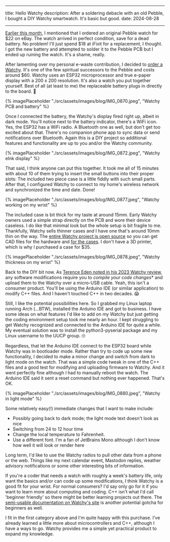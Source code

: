 ---
title: Hello Watchy
description: After a soldering debacle with an old Pebble, I bought a DIY Watchy smartwatch. It's basic but good.
date: 2024-08-28
___

[Earlier this month](https://myconscious.stream/blog/Minimalism-and-life-update-for-August/), I mentioned that I ordered an original Pebble watch for $22 on eBay. The watch arrived in perfect condition, save for a dead battery. No problem! I'll just spend $18 at iFixit for a replacement, I thought. I got the new battery and attempted to solder it to the Pebble PCB but I ended up ruining the watch. It's a shame, really.

After lamenting over my personal e-waste contribution, I decided to [order a Watchy](https://sqfmi.com/watchy/). It's one of the few spiritual successors to the Pebble and costs around $60. Watchy uses an ESP32 microprocessor and true e-paper display with a 200 x 200 resolution. It's also a watch you put together yourself. Best of all (at least to me) the replaceable battery plugs in directly to the board. 🤣

{% imagePlaceholder "./src/assets/images/blog/IMG_0870.jpeg", "Watchy PCB and battery" %}

Once I connected the battery, the Watchy's display fired right up, albeit in dark mode. You'll notice next to the battery indicator, there's a WiFi icon. Yes, the ESP32 has a WiFi radio. A Bluetooth one as well, but don't get too excited about that. There's no companion phone app to sync data or send notifications over Bluetooth. Again this is a DIY project so additional features and functionality are up to you and/or the Watchy community.

{% imagePlaceholder "./src/assets/images/blog/IMG_0872.jpeg", "Watchy eInk display" %}

That said, I think anyone can put this together. It took me all of 15 minutes with about 10 of them trying to insert the small buttons into their proper slots: The included two piece case is a little fiddly with such small parts. After that, I configured Watchy to connect to my home's wireless network and synchronized the time and date. Done!

{% imagePlaceholder "./src/assets/images/blog/IMG_0877.jpeg", "Watchy working on my wrist" %}

The included case is bit thick for my taste at around 15mm. Early Watchy owners used a simple strap directly on the PCB and wore their device caseless. I do like that minimal look but the whole setup is bit fragile to me. Thankfully, Watchy sells thinner cases and I have one that's around 10mm thin on the way. The [entire Watchy project is open source](https://github.com/sqfmi/Watchy) so you can get CAD files for the hardware and [for the cases](https://github.com/sqfmi/watchy-cases). I don't have a 3D printer, which is why I purchased a case for $35.

{% imagePlaceholder "./src/assets/images/blog/IMG_0878.jpeg", "Watchy thickness on my wrist" %}

Back to the DIY bit now. As [Terence Eden noted in his 2023 Watchy review](https://shkspr.mobi/blog/2023/06/review-watchy-an-eink-watch-full-of-interesting-compromises/), any software modifications require you to *compile your code changes** and upload them to the Watchy over a micro-USB cable. Yeah, this isn't a consumer product. You'll be using the Arduino IDE (or similar application) to modify C++ files. And I haven't touched C++ in two decades. 😱

Still, I like the potential possibilities here. So I grabbed my Linux laptop running Arch (...BTW), installed the Arduino IDE and got to business. I have some ideas on what features I'd like to add on my Watchy but just getting the coding environment setup took me nearly an hour. I kept struggling to get Watchy recognized and connected to the Arduino IDE for quite a while. My eventual solution was to install the python3-pyserial package and my Linux username to the UUCP group. 🙄

Regardless, that let the Arduino IDE connect to the ESP32 board while Watchy was in bootloader mode. Rather than try to code up some new functionality, I decided to make a minor change and switch from dark to light mode on the watch. That was a simple code tweak in one of the C++ files and a good test for modifying and uploading firmware to Watchy. And it went perfectly fine although I had to manually reboot the watch. The Arduino IDE said it sent a reset command but nothing ever happened. That's OK.

{% imagePlaceholder "./src/assets/images/blog/IMG_0880.jpeg", "Watchy in light mode" %}

Some relatively easy(!) immediate changes that I want to make include:
-	Possibly going back to dark mode; the light mode text doesn't look as nice
-	Switching from 24 to 12 hour time
- 	Change the local temperature to Fahrenheit.
-	Use a different font. I'm a fan of JetBrains Mono although I don't know how well it will look or render here

Long term, I'd like to use the Watchy radios to pull other data from a phone or the web. Things like my next calendar event, Mastodon replies, weather advisory notifications or some other interesting bits of information.

If you're a coder that needs a watch with roughly a week's battery life, only want the basics and/or can code up some modifications, I think Watchy is a good fit for your wrist. For normal consumers? I'd say only go for it if you want to learn more about computing and coding. C++ isn't what I'd call 'beginner friendly' so there might be better learning projects out there. The [semi-usable documentation on Watchy's site](https://watchy.sqfmi.com/docs/getting-started/) is another potential gotcha for beginners as well. 

I fit in the first category above and I'm quite happy with this purchase. I've already learned a little more about microcontrollers and C++, although I have a ways to go. Watchy provides me a simple yet practical product to expand my knowledge.

